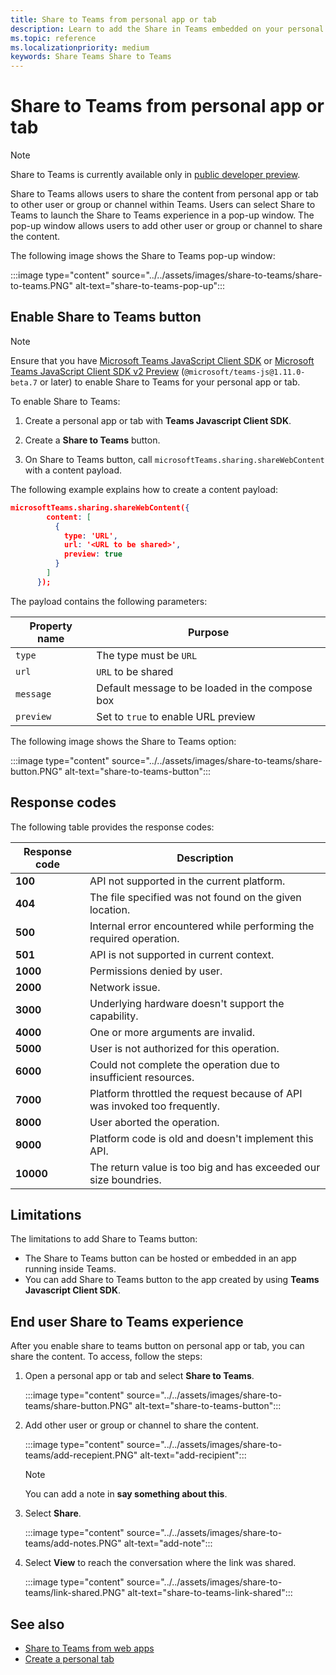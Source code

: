 ```yaml
---
title: Share to Teams from personal app or tab
description: Learn to add the Share in Teams embedded on your personal app or tab
ms.topic: reference
ms.localizationpriority: medium
keywords: Share Teams Share to Teams
---
```

# Share to Teams from personal app or tab

> [!NOTE]
> Share to Teams is currently available only in [public developer preview](../../resources/dev-preview/developer-preview-intro.md).

Share to Teams allows users to share the content from personal app or tab to other user or group or channel within Teams. Users can select Share to Teams to launch the Share to Teams experience in a pop-up window. The pop-up window allows users to add other user or group or channel to share the content.

The following image shows the Share to Teams pop-up window:

:::image type="content" source="../../assets/images/share-to-teams/share-to-teams.PNG" alt-text="share-to-teams-pop-up":::

## Enable Share to Teams button

> [!NOTE]
> Ensure that you have [Microsoft Teams JavaScript Client SDK](../../tabs/how-to/using-teams-client-sdk.md) or [Microsoft Teams JavaScript Client SDK v2 Preview](../../tabs/how-to/using-teams-client-sdk.md) (`@microsoft/teams-js@1.11.0-beta.7` or later) to enable Share to Teams for your personal app or tab.

To enable Share to Teams:

1. Create a personal app or tab with **Teams Javascript Client SDK**.

2. Create a **Share to Teams** button.

3. On Share to Teams button, call `microsoftTeams.sharing.shareWebContent` with a content payload.

The following example explains how to create a content payload:

```json
microsoftTeams.sharing.shareWebContent({
        content: [
          {
            type: 'URL',
            url: '<URL to be shared>',
            preview: true
          }
        ]
      });
```

The payload contains the following parameters:

| Property name | Purpose |
|---|---|
| `type` | The type must be `URL` |
| `url` | `URL` to be shared |
|`message`| Default message to be loaded in the compose box |
| `preview` | Set to `true` to enable URL preview |

The following image shows the Share to Teams option:

:::image type="content" source="../../assets/images/share-to-teams/share-button.PNG" alt-text="share-to-teams-button":::

## Response codes

The following table provides the response codes:

|Response code|Description|
|---|---|
| **100** | API not supported in the current platform. |
| **404** | The file specified was not found on the given location. |
| **500** | Internal error encountered while performing the required operation. |
| **501** | API is not supported in current context. |
| **1000** | Permissions denied by user. |
| **2000** | Network issue. |
| **3000** | Underlying hardware doesn't support the capability. |
| **4000** | One or more arguments are invalid. |
| **5000** | User is not authorized for this operation. |
| **6000** | Could not complete the operation due to insufficient resources. |
| **7000** | Platform throttled the request because of API was invoked too frequently. |
| **8000** | User aborted the operation. |
| **9000** | Platform code is old and doesn't implement this API. |
| **10000** | The return value is too big and has exceeded our size boundries. |

## Limitations

The limitations to add Share to Teams button:

* The Share to Teams button can be hosted or embedded in an app running inside Teams.
* You can add Share to Teams button to the app created by using **Teams Javascript Client SDK**.

## End user Share to Teams experience

After you enable share to teams button on personal app or tab, you can share the content. To access, follow the steps:

1. Open a personal app or tab and select **Share to Teams**.

    :::image type="content" source="../../assets/images/share-to-teams/share-button.PNG" alt-text="share-to-teams-button":::

2. Add other user or group or channel to share the content.

    :::image type="content" source="../../assets/images/share-to-teams/add-recepient.PNG" alt-text="add-recipient":::

    > [!NOTE]
    > You can add a note in **say something about this**.

3. Select **Share**.

   :::image type="content" source="../../assets/images/share-to-teams/add-notes.PNG" alt-text="add-note":::

4. Select **View** to reach the conversation where the link was shared.

   :::image type="content" source="../../assets/images/share-to-teams/link-shared.PNG" alt-text="share-to-teams-link-shared":::

## See also

* [Share to Teams from web apps](share-to-teams-from-web-apps.md)
* [Create a personal tab](../../tabs/how-to/create-personal-tab.md)
